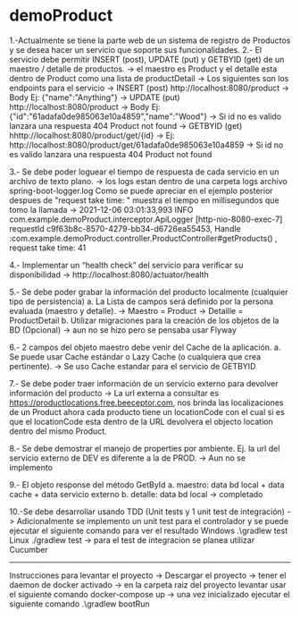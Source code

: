 # demoProduct
1.-Actualmente se tiene la parte web de un sistema de registro de Productos y se desea
hacer un servicio que soporte sus funcionalidades.
2.- El servicio debe permitir INSERT (post), UPDATE (put) y GETBYID (get) de un maestro / detalle de productos.
-> el maestro es Product y el detalle esta dentro de Product como una lista de productDetail
-> Los siguientes son los endpoints para el servicio
-> INSERT (post) http://localhost:8080/product 
    -> Body Ej: {"name":"Anything"}
-> UPDATE (put) http://localhost:8080/product 
    -> Body Ej: {"id":"61adafa0de985063e10a4859","name":"Wood"}
    -> Si id no es valido lanzara una respuesta 404 Product not found
-> GETBYID (get) hhttp://localhost:8080/product/get/{id}
    -> Ej: http://localhost:8080/product/get/61adafa0de985063e10a4859
    -> Si id no es valido lanzara una respuesta 404 Product not found

3.- Se debe poder loguear el tiempo de respuesta de cada servicio en un archivo de texto
plano.
-> los logs estan dentro de una carpeta logs archivo spring-boot-logger.log
  Como se puede apreciar en el ejemplo posterior despues de "request take time: " muestra el tiempo en millisegundos que tomo la llamada
  -> 2021-12-06 03:01:33,993 INFO com.example.demoProduct.interceptor.ApiLogger [http-nio-8080-exec-7] requestId c9f63b8c-8570-4279-bb34-d6726ea55453, Handle :com.example.demoProduct.controller.ProductController#getProducts() , request take time: 41

4.- Implementar un “health check” del servicio para verificar su disponibilidad
-> http://localhost:8080/actuator/health

5.- Se debe poder grabar la información del producto localmente (cualquier tipo de
persistencia)
a. La Lista de campos será definido por la persona evaluada (maestro y detalle).
  -> Maestro = Product
  -> Detaille = ProductDetail
b. Utilizar migraciones para la creación de los objetos de la BD (Opcional)
  -> aun no se hizo pero se pensaba usar Flyway

6.- 2 campos del objeto maestro debe venir del Cache de la aplicación.
a. Se puede usar Cache estándar o Lazy Cache (o cualquiera que crea
pertinente).
-> Se uso Cache estandar para el servicio de GETBYID

7.- Se debe poder traer información de un servicio externo para devolver información del
producto
-> La url externa a consultar es https://productlocations.free.beeceptor.com, nos brinda las localizaciones de un Product
ahora cada producto tiene un locationCode con el cual si es que el locationCode esta dentro de la URL devolvera el objecto location dentro del mismo Product.

8.- Se debe demostrar el manejo de properties por ambiente. Ej. la url del servicio
externo de DEV es diferente a la de PROD.
-> Aun no se implemento

9.- El objeto response del método GetById
a. maestro: data bd local + data cache + data servicio externo
b. detalle: data bd local
-> completado

10.-Se debe desarrollar usando TDD (Unit tests y 1 unit test de integración)
  -> Adicionalmente se implemento un unit test para el controlador y se puede ejecutar el siguiente comando para ver el resultado
  Windows .\gradlew test Linux ./gradlew test
  -> para el test de integracion se planea utilizar Cucumber

----------------------------------------------------------------------------------------------------------------------------

Instrucciones para levantar el proyecto
-> Descargar el proyecto
-> tener el daemon de docker activado
-> en la carpeta raiz del proyecto levantar usar el siguiente comando
docker-compose up
-> una vez inicializado ejecutar el siguiente comando
.\gradlew bootRun



